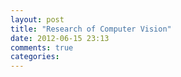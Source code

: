 ```yaml
---
layout: post
title: "Research of Computer Vision"
date: 2012-06-15 23:13
comments: true
categories: 
---
```

